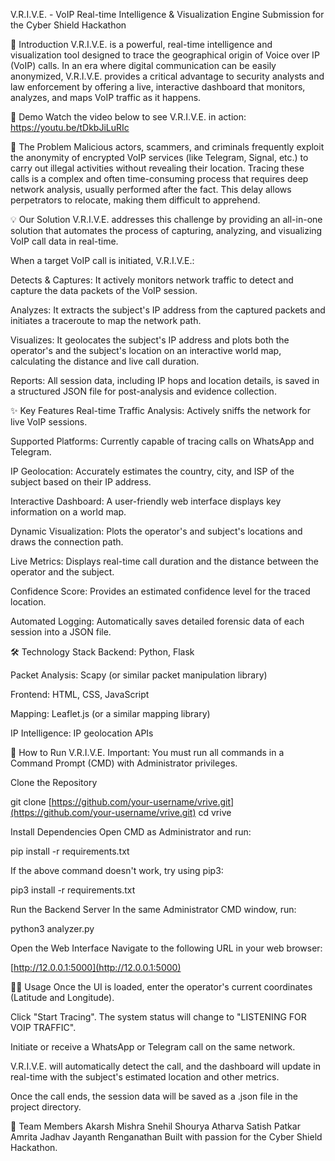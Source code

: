 V.R.I.V.E. - VoIP Real-time Intelligence & Visualization Engine
Submission for the Cyber Shield Hackathon

📖 Introduction
V.R.I.V.E. is a powerful, real-time intelligence and visualization tool designed to trace the geographical origin of Voice over IP (VoIP) calls. In an era where digital communication can be easily anonymized, V.R.I.V.E. provides a critical advantage to security analysts and law enforcement by offering a live, interactive dashboard that monitors, analyzes, and maps VoIP traffic as it happens.

🎥 Demo
Watch the video below to see V.R.I.V.E. in action:
https://youtu.be/tDkbJiLuRIc

🎯 The Problem
Malicious actors, scammers, and criminals frequently exploit the anonymity of encrypted VoIP services (like Telegram, Signal, etc.) to carry out illegal activities without revealing their location. Tracing these calls is a complex and often time-consuming process that requires deep network analysis, usually performed after the fact. This delay allows perpetrators to relocate, making them difficult to apprehend.

💡 Our Solution
V.R.I.V.E. addresses this challenge by providing an all-in-one solution that automates the process of capturing, analyzing, and visualizing VoIP call data in real-time.

When a target VoIP call is initiated, V.R.I.V.E.:

Detects & Captures: It actively monitors network traffic to detect and capture the data packets of the VoIP session.

Analyzes: It extracts the subject's IP address from the captured packets and initiates a traceroute to map the network path.

Visualizes: It geolocates the subject's IP address and plots both the operator's and the subject's location on an interactive world map, calculating the distance and live call duration.

Reports: All session data, including IP hops and location details, is saved in a structured JSON file for post-analysis and evidence collection.

✨ Key Features
Real-time Traffic Analysis: Actively sniffs the network for live VoIP sessions.

Supported Platforms: Currently capable of tracing calls on WhatsApp and Telegram.

IP Geolocation: Accurately estimates the country, city, and ISP of the subject based on their IP address.

Interactive Dashboard: A user-friendly web interface displays key information on a world map.

Dynamic Visualization: Plots the operator's and subject's locations and draws the connection path.

Live Metrics: Displays real-time call duration and the distance between the operator and the subject.

Confidence Score: Provides an estimated confidence level for the traced location.

Automated Logging: Automatically saves detailed forensic data of each session into a JSON file.

🛠️ Technology Stack
Backend: Python, Flask

Packet Analysis: Scapy (or similar packet manipulation library)

Frontend: HTML, CSS, JavaScript

Mapping: Leaflet.js (or a similar mapping library)

IP Intelligence: IP geolocation APIs

🚀 How to Run V.R.I.V.E.
Important: You must run all commands in a Command Prompt (CMD) with Administrator privileges.

Clone the Repository

git clone [https://github.com/your-username/vrive.git](https://github.com/your-username/vrive.git)
cd vrive

Install Dependencies
Open CMD as Administrator and run:

pip install -r requirements.txt

If the above command doesn't work, try using pip3:

pip3 install -r requirements.txt

Run the Backend Server
In the same Administrator CMD window, run:

python3 analyzer.py

Open the Web Interface
Navigate to the following URL in your web browser:

[http://12.0.0.1:5000](http://12.0.0.1:5000)

🧑‍💻 Usage
Once the UI is loaded, enter the operator's current coordinates (Latitude and Longitude).

Click "Start Tracing". The system status will change to "LISTENING FOR VOIP TRAFFIC".

Initiate or receive a WhatsApp or Telegram call on the same network.

V.R.I.V.E. will automatically detect the call, and the dashboard will update in real-time with the subject's estimated location and other metrics.

Once the call ends, the session data will be saved as a .json file in the project directory.

👥 Team Members
Akarsh Mishra
Snehil Shourya 
Atharva Satish Patkar 
Amrita Jadhav 
Jayanth Renganathan 
Built with passion for the Cyber Shield Hackathon.
